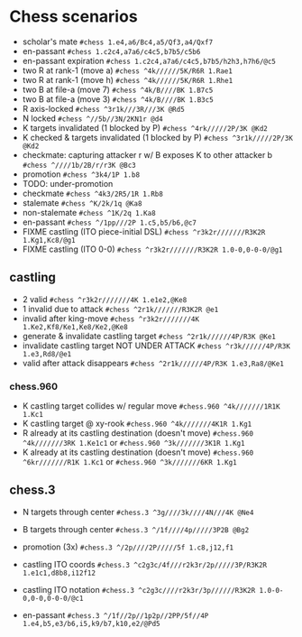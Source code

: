 # Chess scenarios

- scholar's mate `#chess 1.e4,a6/Bc4,a5/Qf3,a4/Qxf7`
- en-passant `#chess 1.c2c4,a7a6/c4c5,b7b5/c5b6`
- en-passant expiration `#chess 1.c2c4,a7a6/c4c5,b7b5/h2h3,h7h6/@c5`
- two R at rank-1 (move a) `#chess ^4k//////5K/R6R 1.Rae1`
- two R at rank-1 (move h) `#chess ^4k//////5K/R6R 1.Rhe1`
- two B at file-a (move 7) `#chess ^4k/B////BK 1.B7c5`
- two B at file-a (move 3) `#chess ^4k/B////BK 1.B3c5`
- R axis-locked `#chess ^3r1k///3R///3K @Rd5`
- N locked `#chess ^//5b//3N/2KN1r @d4`
- K targets invalidated (1 blocked by P) `#chess ^4rk/////2P/3K @Kd2`
- K checked & targets invalidated (1 blocked by P) `#chess ^3r1k/////2P/3K @Kd2`
- checkmate: capturing attacker r w/ B exposes K to other attacker b `#chess ^////1b/2B/r/r3K @Bc3`
- promotion `#chess ^3k4/1P 1.b8`
- TODO: under-promotion
- checkmate `#chess ^4k3/2R5/1R 1.Rb8`
- stalemate `#chess ^K/2k/1q @Ka8`
- non-stalemate `#chess ^1K/2q 1.Ka8`
- en-passant `#chess ^/1pp///2P 1.c5,b5/b6,@c7`
- FIXME castling (ITO piece-initial DSL) `#chess ^r3k2r///////R3K2R 1.Kg1,Kc8/@g1`
- FIXME castling (ITO 0-0) `#chess ^r3k2r///////R3K2R 1.0-0,0-0-0/@g1`

## castling

- 2 valid `#chess ^r3k2r///////4K 1.e1e2,@Ke8`
- 1 invalid due to attack `#chess ^2r1k///////R3K2R @e1`
- invalid after king-move `#chess ^r3k2r///////4K 1.Ke2,Kf8/Ke1,Ke8/Ke2,@Ke8`
- generate & invalidate castling target `#chess ^2r1k//////4P/R3K @Ke1`
- invalidate castling target NOT UNDER ATTACK `#chess ^r3k//////4P/R3K 1.e3,Rd8/@e1`
- valid after attack disappears `#chess ^2r1k//////4P/R3K 1.e3,Ra8/@Ke1`

### chess.960

- K castling target collides w/ regular move `#chess.960 ^4k///////1R1K 1.Kc1`
- K castling target @ xy-rook `#chess.960 ^4k///////4K1R 1.Kg1`
- R already at its castling destination (doesn't move) `#chess.960 ^4k///////3RK 1.Ke1c1` or `#chess.960 ^3k///////3K1R 1.Kg1`
- K already at its castling destination (doesn't move) `#chess.960 ^6kr///////R1K 1.Kc1` or `#chess.960 ^3k///////6KR 1.Kg1`

## chess.3

- N targets through center `#chess.3 ^3g////3k////4N///4K @Ne4`
- B targets through center `#chess.3 ^/1f////4p/////3P2B @Bg2`
- promotion (3x) `#chess.3 ^/2p////2P/////5f 1.c8,j12,f1`

- castling ITO coords `#chess.3 ^c2g3c/4f///r2k3r/2p/////3P/R3K2R 1.e1c1,d8b8,i12f12`
- castling ITO notation `#chess.3 ^c2g3c////r2k3r/3p//////R3K2R 1.0-0-0,0-0,0-0-0/@c1`
- en-passant `#chess.3 ^/1f//2p//1p2p//2PP/5f//4P 1.e4,b5,e3/b6,i5,k9/b7,k10,e2/@Pd5`
